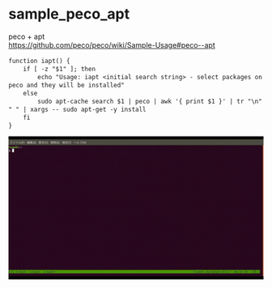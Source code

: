 # sample_peco_apt
peco + apt  
https://github.com/peco/peco/wiki/Sample-Usage#peco--apt

```
function iapt() {
    if [ -z "$1" ]; then
        echo "Usage: iapt <initial search string> - select packages on peco and they will be installed" 
    else 
        sudo apt-cache search $1 | peco | awk '{ print $1 }' | tr "\n" " " | xargs -- sudo apt-get -y install
    fi  
}
```
![sample](https://raw.githubusercontent.com/tsaeki/sample_peco_apt/master/20190309_iapt_cut.gif)
